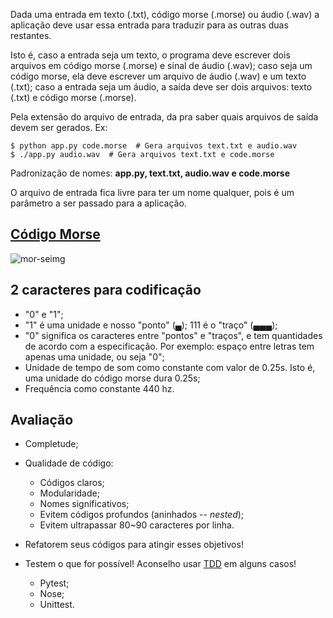 Dada uma entrada em texto (.txt), código morse (.morse) ou áudio (.wav) a aplicação
deve usar essa entrada para traduzir para as outras duas
restantes.

Isto é, caso a entrada seja um texto, o programa deve escrever dois arquivos em
código morse (.morse) e sinal de áudio (.wav); caso seja um código morse, ela
deve escrever um arquivo de áudio (.wav) e um texto (.txt); caso a entrada seja
um áudio, a saída deve ser dois arquivos: texto (.txt) e código morse (.morse).

Pela extensão do arquivo de entrada, da pra saber quais arquivos de saída
devem ser gerados. Ex:

```Shell tab=
$ python app.py code.morse  # Gera arquivos text.txt e audio.wav
$ ./app.py audio.wav  # Gera arquivos text.txt e code.morse
```

Padronização de nomes: **app.py, text.txt, audio.wav e code.morse**

O arquivo de entrada fica livre para ter um nome qualquer, pois é um
parâmetro a ser passado para a aplicação.

## [Código Morse](https://en.wikipedia.org/wiki/Morse_code)

![mor-seimg](https://upload.wikimedia.org/wikipedia/commons/b/b5/International_Morse_Code.svg)

## 2 caracteres para codificação


* "0" e "1";
* "1" é uma unidade e nosso "ponto" (▄); 111 é o "traço" (▄▄▄);
* "0" significa os caracteres entre "pontos" e "traços", e tem quantidades
  de acordo com a especificação. Por exemplo: espaço entre letras tem apenas
  uma unidade, ou seja "0";
* Unidade de tempo de som como constante com valor de 0.25s. Isto é, uma
  unidade do código morse dura 0.25s;
* Frequência como constante 440 hz.

## Avaliação

* Completude;

* Qualidade de código:

    * Códigos claros;
    * Modularidade;
    * Nomes significativos;
    * Evitem códigos profundos (aninhados -- *nested*);
    * Evitem ultrapassar 80~90 caracteres por linha.

* Refatorem seus códigos para atingir esses objetivos!

* Testem o que for possível! Aconselho usar [TDD](
  https://en.wikipedia.org/wiki/Test-driven_development) em alguns casos!

    * Pytest;
    * Nose;
    * Unittest.
